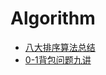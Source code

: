 # Algorithm
+ [八大排序算法总结](http://blog.csdn.net/hguisu/article/details/7776068) 
+ [0-1背包问题九讲](http://love-oriented.com/pack/)

